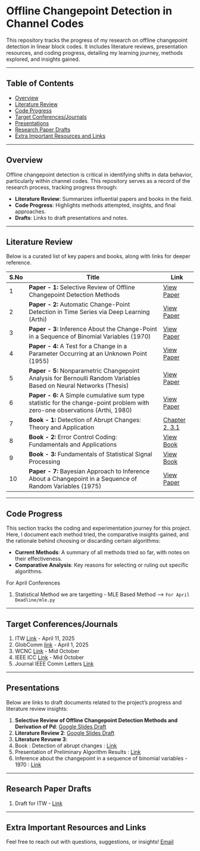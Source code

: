 # Offline Changepoint Detection in Channel Codes

This repository tracks the progress of my research on offline changepoint detection in linear block codes. It includes literature reviews, presentation resources, and coding progress, detailing my learning journey, methods explored, and insights gained.

---

## Table of Contents
- [Overview](#Overview)
- [Literature Review](#Literature-Review)
- [Code Progress](#Code-Progress)
- [Target Conferences/Journals](#Target-Conferences/Journals)
- [Presentations](#Presentations)
- [Research Paper Drafts](#Research-Paper-Drafts)
- [Extra Important Resources and Links](#Extra-Important-Resources-and-Links)


---

## Overview

Offline changepoint detection is critical in identifying shifts in data behavior, particularly within channel codes. This repository serves as a record of the research process, tracking progress through:
- **Literature Review**: Summarizes influential papers and books in the field.
- **Code Progress**: Highlights methods attempted, insights, and final approaches.
- **Drafts**: Links to draft presentations and notes.

---


## Literature Review

Below is a curated list of key papers and books, along with links for deeper reference.

| **S.No** | **Title**                                                                           | **Link**                                                                                                 |
| -------- | ----------------------------------------------------------------------------------- | ------------------------------------------------------------------------------------------------------- |
| 1        | **Paper - 1:** Selective Review of Offline Changepoint Detection Methods            | [View Paper](https://www.sciencedirect.com/science/article/pii/S0165168419303494)                       |
| 2        | **Paper - 2:** Automatic Change-Point Detection in Time Series via Deep Learning (Arthi)   | [View Paper](https://arxiv.org/abs/2211.03860)                                                          |
| 3        | **Paper - 3:** Inference About the Change-Point in a Sequence of Binomial Variables (1970) | [View Paper](https://www.jstor.org/stable/2334766)                                                                                          |
| 4        | **Paper - 4:** A Test for a Change in a Parameter Occurring at an Unknown Point (1955)     | [View Paper](https://academic.oup.com/biomet/article-abstract/42/3-4/523/296358)                                                                                          |
| 5        | **Paper - 5:** Nonparametric Changepoint Analysis for Bernoulli Random Variables Based on Neural Networks (Thesis) | [View Paper](https://kluedo.ub.rptu.de/frontdoor/deliver/index/docId/2032/file/Final_Draft_October_14102008.pdf)      |
| 6        | **Paper - 6:** A Simple cumulative sum type statistic for the change-point problem with zero-one observations (Arthi, 1980) | [View Paper](https://www.jstor.org/stable/2335319)      |
| 7        | **Book - 1:** Detection of Abrupt Changes: Theory and Application                   | [Chapter 2, 3.1](https://people.irisa.fr/Michele.Basseville/kniga/kniga.pdf)                            |
| 8        | **Book - 2:** Error Control Coding: Fundamentals and Applications                   | [View Book](https://pg024ec.wordpress.com/wp-content/uploads/2013/09/error-control-coding-by-shu-lin.pdf)|
| 9        | **Book - 3:** Fundamentals of Statistical Signal Processing                         | [View Book]()                                                                                           |
| 10        | **Paper - 7:** Bayesian Approach to Inference About a Changepoint in a Sequence of Random Variables (1975)                         | [View Paper](https://www.jstor.org/stable/2335381?refreqid=fastly-default%3A81fef0d7415e79e63875176c864c8f65&seq=2)                                                                                           |

---

## Code Progress 

This section tracks the coding and experimentation journey for this project. Here, I document each method tried, the comparative insights gained, and the rationale behind choosing or discarding certain algorithms:

- **Current Methods**: A summary of all methods tried so far, with notes on their effectiveness.
- **Comparative Analysis**: Key reasons for selecting or ruling out specific algorithms.

For April Conferences 
1. Statistical Method we are targetting - MLE Based Method --> `For April Deadline/mle.py`

---

## Target Conferences/Journals
1. ITW [Link](https://www.internationaltelecomsweek.com/) - April 11, 2025
2. GlobComm [link](https://globecom2025.ieee-globecom.org/) - April 1, 2025
3. WCNC [Link](https://wcnc2025.ieee-wcnc.org/call-papers) - Mid October
4. IEEE ICC [Link](https://icc2025.ieee-icc.org/) - Mid October
5. Journal IEEE Comm Letters [Link](https://www.comsoc.org/publications/journals/ieee-comml/ieee-communications-letters-submit-manuscript) 




---
## Presentations

Below are links to draft documents related to the project’s progress and literature review insights:

1. **Selective Review of Offline Changepoint Detection Methods and Derivation of Pd**: [Google Slides Draft](https://docs.google.com/presentation/d/1yzx00AFN8aDG7L4OdEDbvaQSgfRj37CbkmYR_34oxAI/edit#slide=id.p)
2. **Literature Review 2**: [Google Slides Draft](https://docs.google.com/presentation/d/1Q5Bpr53ahE7VJUO9jEYY8Y5o6oiOsMB28Xdz1r6LM04/edit#slide=id.p)
3. **Literature Revuew 3**:
4. Book : Detection of abrupt changes : [Link](https://docs.google.com/presentation/d/1PnksHSrUnm4IxZZjZRDIiH2pTVHfskBcWiLQSv_T2x0/edit?usp=sharing)
5. Presentation of Preliminary Algorithm Results : [Link](https://docs.google.com/presentation/d/1ifJwTT7WChptNUmF1L-d0v3JG3_7ZUKZgfhd49x3zac/edit?usp=sharing)
6. Inference about the changepoint in a sequence of binomial variables - 1970 : [Link](https://docs.google.com/presentation/d/1KxgF2PPAa2MZxR1SSUYHFBYZ1rNfyc6XSH2G6ofMlBc/edit?usp=sharing)

---
## Research Paper Drafts
1. Draft for ITW - [Link](https://www.overleaf.com/project/67d121a950d4fef4b0e5c5ab)


---

## Extra Important Resources and Links

Feel free to reach out with questions, suggestions, or insights!
[Email](mailto:guneesh.vats@research.iiit.ac.in)
